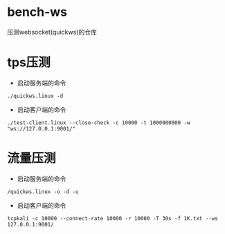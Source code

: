 # bench-ws
压测websocket(quickws)的仓库

# tps压测
* 启动服务端的命令
```
./quickws.linux -d
```
* 启动客户端的命令
```
./test-client.linux --close-check -c 10000 -t 1000000000 -w "ws://127.0.0.1:9001/"
```

# 流量压测
* 启动服务端的命令
```
/quickws.linux -o -d -u
```
* 启动客户端的命令
```
tcpkali -c 10000 --connect-rate 10000 -r 10000 -T 30s -f 1K.txt --ws 127.0.0.1:9001/
```
